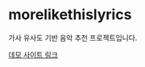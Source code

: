 # morelikethislyrics

가사 유사도 기반 음악 추천 프로젝트입니다.

[데모 사이트 링크](http://morelikethislyrics.herokuapp.com/ "가사유사도 기반 음악 추천")
